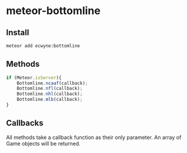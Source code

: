 # meteor-bottomline

## Install
```bash
meteor add ecwyne:bottomline
```

## Methods
```javascript
if (Meteor.isServer){
	Bottomline.ncaaf(callback);
	Bottomline.nfl(callback);
	Bottomline.nhl(callback);
	Bottomline.mlb(callback);
}
```

## Callbacks
All methods take a callback function as their only parameter. An array of Game objects will be returned.